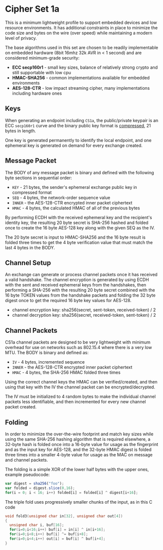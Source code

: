 Cipher Set 1a
=============

This is a minimum lightweight profile to support embedded devices and low resource environments.  It has additional constraints in place to minimize the code size and bytes on the wire (over speed) while maintaining a modern level of privacy.

The base algorithms used in this set are chosen to be readily implementable on embedded hardware (8bit 16mhz 32k AVR in < 1 second) and are considered minimum-grade security:

* **ECC secp160r1** - small key sizes, balance of relatively strong crypto and still supportable with low cpu
* **HMAC-SHA256** - common implementations available for embedded environments
* **AES-128-CTR** - low impact streaming cipher, many implementations including hardware ones

## Keys

When generating an endpoint including `CS1a`, the public/private keypair is an ECC `secp160r1` curve and the binary public key format is [compressed](https://www.secg.org/collateral/sec1_final.pdf), 21 bytes in length.

One key is generated permanently to identify the local endpoint, and one ephemeral key is generated on demand for every exchange created.

## Message Packet

The BODY of any message packet is binary and defined with the following byte sections in sequential order:

* `KEY` - 21 bytes, the sender's ephemeral exchange public key in compressed format
* `SEQ` - 4 bytes, the network-order sequence value
* `INNER` - the AES-128-CTR encrypted inner packet ciphertext
* `HMAC` - 4 bytes, the calculated HMAC of all of the previous bytes

By performing ECDH with the received ephemeral key and the recipient's identity key, the resulting 20 byte secret is SHA-256 hashed and folded once to create the 16 byte AES-128 key along with the given SEQ as the IV.

The 20 byte secret is input to HMAC-SHA256 and the 16 byte result is folded three times to get the 4 byte verification value that must match the last 4 bytes in the BODY.

## Channel Setup

An exchange can generate or process channel packets once it has received a valid handshake.  The channel encryption is generated by using ECDH with the sent and received ephemeral keys from the handshakes, then performing a SHA-256 with the resulting 20 byte secret combined with the 16 byte TOKEN values from the handshake packets and folding the 32 byte digest once to get the required 16 byte key values for AES-128.

* channel encryption key: sha256(secret, sent-token, received-token) / 2
* channel decryption key: sha256(secret, received-token, sent-token) / 2

## Channel Packets

CS1a channel packets are designed to be very lightweight with minimum overhead for use on networks such as 802.15.4 where there is a very low MTU.  The BODY is binary and defined as:

* `IV` - 4 bytes, incremented sequence
* `INNER` - the AES-128-CTR encrypted inner packet ciphertext
* `HMAC` - 4 bytes, the SHA-256 HMAC folded three times

Using the correct channel keys the HMAC can be verified/created, and then using that key with the IV the channel packet can be encrypted/decrypted.

The IV must be initialized to 4 random bytes to make the individual channel packets less identifiable, and then incremented for every new channel packet created.


## Folding

In order to minimize the over-the-wire footprint and match key sizes while using the same SHA-256 hashing algorithm that is required elsewhere, a 32-byte hash is folded once into a 16-byte value for usage as the fingerprint and as the input key for AES-128, and the 32-byte HMAC digest is folded three times into a smaller 4-byte value for usage as the MAC on message and channel packets.

The folding is a simple XOR of the lower half bytes with the upper ones, example pseudocode:

```js
var digest = sha256("foo");
var folded = digest.slice(0,16);
for(i = 0; i < 16; i++) folded[i] = folded[i] ^ digest[i+16];
```


The triple fold uses progressively smaller chunks of the input, as in this C code

```c
void fold3(unsigned char in[32], unsigned char out[4])
{
  unsigned char i, buf[16];
  for(i=0;i<16;i++) buf[i] = in[i] ^ in[i+16];
  for(i=0;i<8;i++) buf[i] ^= buf[i+8];
  for(i=0;i<4;i++) out[i] = buf[i] ^ buf[i+4];
}
```


